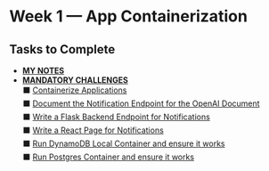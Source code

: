 # Week 1 — App Containerization

## Tasks to Complete
- [**MY NOTES**](#my-notes)<br>
- [**MANDATORY CHALLENGES**](#mandatory-challenges)<br>
  ⬛ [Containerize Applications](#containerize-applications)<br>
  ⬛ [Document the Notification Endpoint for the OpenAI Document](#document-the-notification-endpoint-for-the-openai-document)<br>
  ⬛  [Write a Flask Backend Endpoint for Notifications](#write-a-flask-backend-endpoint-for-notifications)<br>
  ⬛ [Write a React Page for Notifications](#write-a-react-page-for-notifications)<br>
  ⬛  [Run DynamoDB Local Container and ensure it works](#run-dynamodb-local-container-and-ensure-it-works)<br>
  ⬛  [Run Postgres Container and ensure it works](#run-postgres-container-and-ensure-it-works)<br>
